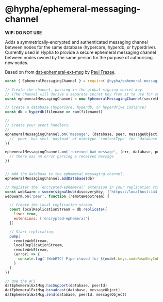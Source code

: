 # @hypha/ephemeral-messaging-channel

__WIP: DO NOT USE__

Adds a symmetrically-encrypted and authenticated messaging channel between nodes for the same database (hypercore, hyperdb, or hyperdrive). Currently used in Hypha to provide a secure ephemeral messaging channel between nodes owned by the same person for the purpose of authorising new nodes.

Based on from [dat-ephemeral-ext-msg](https://github.com/beakerbrowser/dat-ephemeral-ext-msg) by [Paul Frazee](https://pfrazee.hashbase.io/).

```js
const { EphemeralMessagingChannel } = require('@hypha/ephemeral-messaging-channel')

// Create the channel, passing in the global signing secret key.
// (The channel will derive a separate secret key from it to use for symetric encryption.)
const ephemeralMessagingChannel = new EphemeralMessagingChannel(secretKey)

// Create a database (hypercore, hyperdb, or hyperdrive instance)
const db = hyperdb(filename => ram(filename))

//
// Create your event handlers.
//
ephemeralMessagingChannel.on('message', (database, peer, messageObject) => {
  // `peer` has sent `payload` of mimetype `contentType` for `database`
})

ephemeralMessagingChannel.on('received-bad-message', (err, database, peer, messageBuffer) => {
  // there was an error parsing a received message
})


// Add the database to the ephemeral messaging channel.
ephemeralMessagingChannel.addDatabase(db)

// Register the ‘encrypted-ephemeral’ extension in your replication streams.
const webSwarm = swarm(signalhub(discoveryKey, ['https://localhost:444']))
webSwarm.on('peer', function (remoteWebStream) {

  // Create the local replication stream.
  const localReplicationStream = db.replicate({
    live: true,
    extensions: ['encrypted-ephemeral']
  })

  // Start replicating.
  pump(
    remoteWebStream,
    localReplicationStream,
    remoteWebStream,
    (error) => {
      console.log(`[WebRTC] Pipe closed for ${model.keys.nodeReadKeyInHex}`, error && error.message)
    }
  )
})

// Use the API
datEphemeralExtMsg.hasSupport(database, peerId)
datEphemeralExtMsg.broadcast(database, messageObject)
datEphemeralExtMsg.send(database, peerId, messageObject)
```
